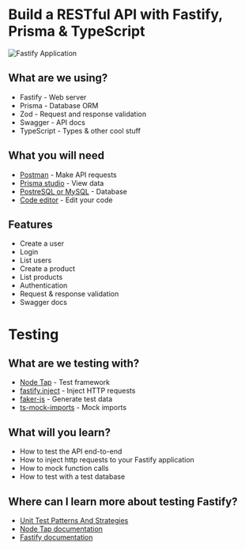 # Build a RESTful API with Fastify, Prisma & TypeScript

![Fastify Application](https://github.com/imvinojanv/fastify-prisma-rest-api/assets/48822560/3f19c3b5-f12c-48b7-9f46-5ac21811753f)

## What are we using?

- Fastify - Web server
- Prisma - Database ORM
- Zod - Request and response validation
- Swagger - API docs
- TypeScript - Types & other cool stuff

## What you will need

- [Postman](https://www.postman.com/) - Make API requests
- [Prisma studio](https://www.prisma.io/studio) - View data
- [PostreSQL or MySQL](https://github.com/tomanagle/awesome-docker-compose) - Database
- [Code editor](https://code.visualstudio.com/) - Edit your code

## Features

- Create a user
- Login
- List users
- Create a product
- List products
- Authentication
- Request & response validation
- Swagger docs

# Testing

## What are we testing with?

- [Node Tap](https://node-tap.org/) - Test framework
- [fastify.inject](https://www.fastify.io/docs/latest/Guides/Testing/#benefits-of-using-fastifyinject) - Inject HTTP requests
- [faker-js](@faker-js/faker) - Generate test data
- [ts-mock-imports](https://www.npmjs.com/package/ts-mock-imports) - Mock imports

## What will you learn?

- How to test the API end-to-end
- How to inject http requests to your Fastify application
- How to mock function calls
- How to test with a test database

## Where can I learn more about testing Fastify?

- [Unit Test Patterns And Strategies](https://github.com/knockaway/unit-test-patterns-and-strategies)
- [Node Tap documentation](https://node-tap.org/docs/getting-started/)
- [Fastify documentation](https://www.fastify.io/docs/latest/Guides/Testing/)

